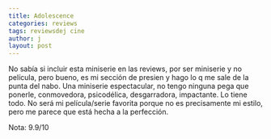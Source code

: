 ```yaml
---
title: Adolescence
categories: reviews
tags: reviewsdej cine
author: j
layout: post
---
```


No sabía si incluir esta miniserie en las reviews, por ser miniserie y no película, pero bueno, es mi sección de presien y hago lo q me sale de la punta del nabo. Una miniserie espectacular, no tengo ninguna pega que ponerle, conmovedora, psicodélica, desgarradora, impactante. Lo tiene todo. No será mi película/serie favorita porque no es precisamente mi estilo, pero me parece que está hecha a la perfección.

Nota: 9.9/10

